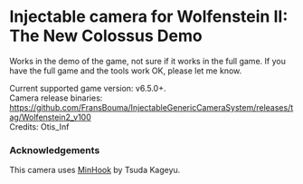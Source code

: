 Injectable camera for Wolfenstein II: The New Colossus Demo
============================

Works in the demo of the game, not sure if it works in the full game. If you have the full game and the tools work OK, please let me know. 

Current supported game version: v6.5.0+.  
Camera release binaries: https://github.com/FransBouma/InjectableGenericCameraSystem/releases/tag/Wolfenstein2_v100    
Credits: Otis_Inf

### Acknowledgements
This camera uses [MinHook](https://github.com/TsudaKageyu/minhook) by Tsuda Kageyu.

